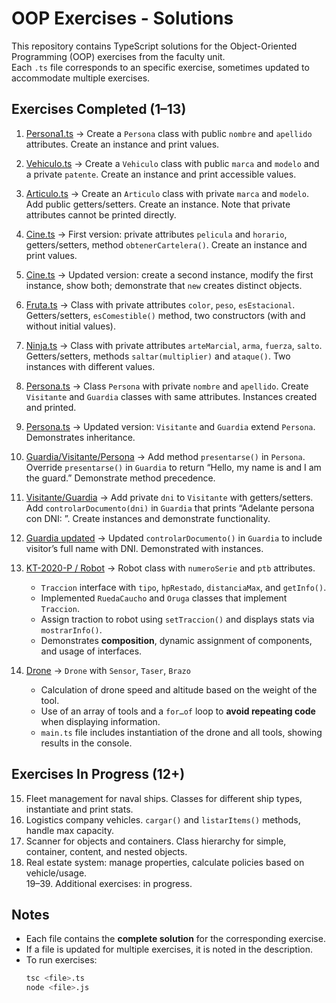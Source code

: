 # OOP Exercises - Solutions

This repository contains TypeScript solutions for the Object-Oriented Programming (OOP) exercises from the faculty unit.  
Each `.ts` file corresponds to an specific exercise, sometimes updated to accommodate multiple exercises.

## Exercises Completed (1–13)

1. [Persona1.ts](./exercises/01-Persona1/Persona1.ts) → Create a `Persona` class with public `nombre` and `apellido` attributes. Create an instance and print values.  
2. [Vehiculo.ts](./exercises/02-Vehiculo/Vehiculo.ts) → Create a `Vehiculo` class with public `marca` and `modelo` and a private `patente`. Create an instance and print accessible values.  
3. [Articulo.ts](./exercises/03-Articulo/Articulo.ts) → Create an `Articulo` class with private `marca` and `modelo`. Add public getters/setters. Create an instance. Note that private attributes cannot be printed directly.  
4. [Cine.ts](./exercises/04-Cine/Cine.ts) → First version: private attributes `pelicula` and `horario`, getters/setters, method `obtenerCartelera()`. Create an instance and print values.  
5. [Cine.ts](./exercises/04-Cine/Cine.ts)  → Updated version: create a second instance, modify the first instance, show both; demonstrate that `new` creates distinct objects.  
6. [Fruta.ts](./exercises/06-Fruta/Fruta.ts) → Class with private attributes `color`, `peso`, `esEstacional`. Getters/setters, `esComestible()` method, two constructors (with and without initial values).  
7. [Ninja.ts](./exercises/07-Ninja/Ninja.ts) → Class with private attributes `arteMarcial`, `arma`, `fuerza`, `salto`. Getters/setters, methods `saltar(multiplier)` and `ataque()`. Two instances with different values.  
8. [Persona.ts](./exercises/08-Persona/Persona.ts) → Class `Persona` with private `nombre` and `apellido`. Create `Visitante` and `Guardia` classes with same attributes. Instances created and printed.  
9. [Persona.ts](./exercises/09-Persona/Persona.ts) → Updated version: `Visitante` and `Guardia` extend `Persona`. Demonstrates inheritance.  
10. [Guardia/Visitante/Persona](./exercises/10-Guardia/Guardia.ts) → Add method `presentarse()` in `Persona`. Override `presentarse()` in `Guardia` to return “Hello, my name is <name> and I am the guard.” Demonstrate method precedence.  
11. [Visitante/Guardia](./exercises/11-Visitante/Visitante.ts) → Add private `dni` to `Visitante` with getters/setters. Add `controlarDocumento(dni)` in `Guardia` that prints “Adelante persona con DNI: <dni>”. Create instances and demonstrate functionality.
12. [Guardia updated](./exercises/12-Guardia/Guardia.ts) → Updated `controlarDocumento()` in `Guardia` to include visitor’s full name with DNI. Demonstrated with instances.
13. [KT-2020-P / Robot](./exercises/13-Robot/KT-2020-P.ts) → Robot class with `numeroSerie` and `ptb` attributes.

    * `Traccion` interface with `tipo`, `hpRestado`, `distanciaMax`, and `getInfo()`.
    * Implemented `RuedaCaucho` and `Oruga` classes that implement `Traccion`.
    * Assign traction to robot using `setTraccion()` and displays stats via `mostrarInfo()`.
    * Demonstrates **composition**, dynamic assignment of components, and usage of interfaces.
14. [Drone](./exercises/14-Drone) → `Drone` with `Sensor`, `Taser`, `Brazo`

    * Calculation of drone speed and altitude based on the weight of the tool.
    * Use of an array of tools and a `for…of` loop to **avoid repeating code** when displaying information.
    * `main.ts` file includes instantiation of the drone and all tools, showing results in the console.



## Exercises In Progress (12+)
 
15. Fleet management for naval ships. Classes for different ship types, instantiate and print stats.  
16. Logistics company vehicles. `cargar()` and `listarItems()` methods, handle max capacity.  
17. Scanner for objects and containers. Class hierarchy for simple, container, content, and nested objects.  
18. Real estate system: manage properties, calculate policies based on vehicle/usage.  
19–39. Additional exercises: in progress.

## Notes

- Each file contains the **complete solution** for the corresponding exercise.  
- If a file is updated for multiple exercises, it is noted in the description.  
- To run exercises:  
  ```bash
  tsc <file>.ts
  node <file>.js
